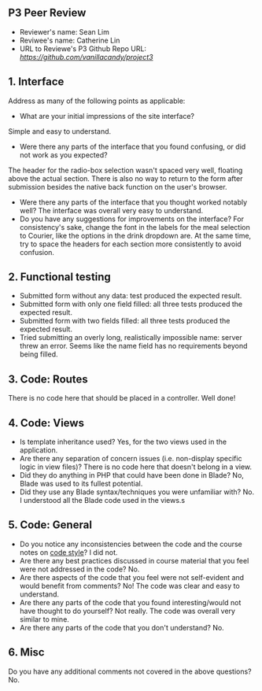 ## P3 Peer Review

+ Reviewer's name: Sean Lim
+ Reviwee's name: Catherine Lin
+ URL to Reviewe's P3 Github Repo URL: *<https://github.com/vanillacandy/project3>*

## 1. Interface
Address as many of the following points as applicable:

+ What are your initial impressions of the site interface?

Simple and easy to understand.

+ Were there any parts of the interface that you found confusing, or did not work as you expected?

The header for the radio-box selection wasn't spaced very well, floating above the actual section. There is also no way to return to the form after submission besides the native back function on the user's browser.
+ Were there any parts of the interface that you thought worked notably well?
The interface was overall very easy to understand.
+ Do you have any suggestions for improvements on the interface?
For consistency's sake, change the font in the labels for the meal selection to Courier, like the options in the drink dropdown are. At the same time, try to space the headers for each section more consistently to avoid confusion.


## 2. Functional testing
+ Submitted form without any data: test produced the expected result.
+ Submitted form with only one field filled: all three tests produced the expected result.
+ Submitted form with two fields filled: all three tests produced the expected result.
+ Tried submitting an overly long, realistically impossible name: server threw an error. Seems like the name field has no requirements beyond being filled.


## 3. Code: Routes
There is no code here that should be placed in a controller. Well done!

## 4. Code: Views
+ Is template inheritance used?
Yes, for the two views used in the application.
+ Are there any separation of concern issues (i.e. non-display specific logic in view files)?
There is no code here that doesn't belong in a view.
+ Did they do anything in PHP that could have been done in Blade?
No, Blade was used to its fullest potential.
+ Did they use any Blade syntax/techniques you were unfamiliar with?
No. I understood all the Blade code used in the views.s

## 5. Code: General
+ Do you notice any inconsistencies between the code and the course notes on [code style](https://github.com/susanBuck/dwa15-fall2018/blob/master/misc/code-style.md)?
I did not.
+ Are there any best practices discussed in course material that you feel were not addressed in the code?
No.
+ Are there aspects of the code that you feel were not self-evident and would benefit from comments?
No! The code was clear and easy to understand.
+ Are there any parts of the code that you found interesting/would not have thought to do yourself?
Not really. The code was overall very similar to mine.
+ Are there any parts of the code that you don't understand?
No.

## 6. Misc
Do you have any additional comments not covered in the above questions?
No.